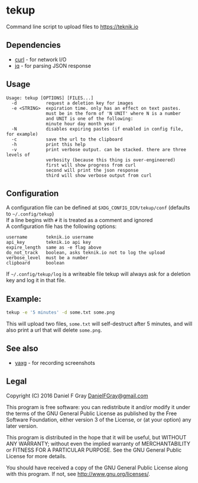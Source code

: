 # tekup
Command line script to upload files to https://teknik.io

## Dependencies

* [curl](https://github.com/curl/curl) - for network I/O
* [jq](https://github.com/stedolan/jq) - for parsing JSON response

## Usage

```
Usage: tekup [OPTIONS] [FILES...]
  -d           request a deletion key for images
  -e <STRING>  expiration time. only has an effect on text pastes.
               must be in the form of 'N UNIT' where N is a number
               and UNIT is one of the following:
               minute hour day month year
  -N           disables expiring pastes (if enabled in config file, for example)
  -c           save the url to the clipboard
  -h           print this help
  -v           print verbose output. can be stacked. there are three levels of
               verbosity (because this thing is over-engineered)
               first will show progress from curl
               second will print the json response
               third will show verbose output from curl
```

## Configuration
A configuration file can be defined at `$XDG_CONFIG_DIR/tekup/conf` (defaults to `~/.config/tekup`)  
If a line begins with `#` it is treated as a comment and ignored  
A configuration file has the following options:

```
username       teknik.io username
api_key        teknik.io api key
expire_length  same as -e flag above
do_not_track   boolean, asks teknik.io not to log the upload
verbose_level  must be a number
clipboard      boolean
```

If `~/.config/tekup/log` is a writeable file tekup will always ask for a deletion key and log it in that file.

## Example:

``` bash
tekup -e '5 minutes' -d some.txt some.png
```

This will upload two files, `some.txt` will self-destruct after 5 minutes, and will also print a url that will delete `some.png`.

## See also

* [yaxg](https://github.com/DanielFGray/yaxg) - for recording screenshots

## Legal
Copyright (C) 2016 Daniel F Gray <DanielFGray@gmail.com>

This program is free software: you can redistribute it and/or modify it under the terms of the GNU General Public License as published by the Free Software Foundation, either version 3 of the License, or (at your option) any later version.

This program is distributed in the hope that it will be useful, but WITHOUT ANY WARRANTY; without even the implied warranty of MERCHANTABILITY or FITNESS FOR A PARTICULAR PURPOSE.  See the GNU General Public License for more details.

You should have received a copy of the GNU General Public License along with this program.  If not, see <http://www.gnu.org/licenses/>.
